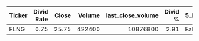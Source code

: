 | Ticker   |   Divid Rate |   Close |   Volume |   last_close_volume |   Divid % | 5_Days_pos   | above_SMA_50   |
|:---------|-------------:|--------:|---------:|--------------------:|----------:|:-------------|:---------------|
| FLNG     |         0.75 |   25.75 |   422400 |            10876800 |      2.91 | False        | True           |
